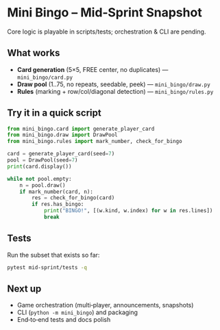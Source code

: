 # Mini Bingo – Mid‑Sprint Snapshot

Core logic is playable in scripts/tests; orchestration & CLI are pending.

## What works

* **Card generation** (5×5, FREE center, no duplicates) — `mini_bingo/card.py`
* **Draw pool** (1..75, no repeats, seedable, peek) — `mini_bingo/draw.py`
* **Rules** (marking + row/col/diagonal detection) — `mini_bingo/rules.py`

## Try it in a quick script

```python
from mini_bingo.card import generate_player_card
from mini_bingo.draw import DrawPool
from mini_bingo.rules import mark_number, check_for_bingo

card = generate_player_card(seed=7)
pool = DrawPool(seed=7)
print(card.display())

while not pool.empty:
    n = pool.draw()
    if mark_number(card, n):
        res = check_for_bingo(card)
        if res.has_bingo:
            print("BINGO!", [(w.kind, w.index) for w in res.lines])
            break
```

## Tests

Run the subset that exists so far:

```bash
pytest mid-sprint/tests -q
```

## Next up

* Game orchestration (multi‑player, announcements, snapshots)
* CLI (`python -m mini_bingo`) and packaging
* End‑to‑end tests and docs polish
